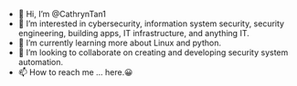 - 👋 Hi, I’m @CathrynTan1 
- 👀 I’m interested in cybersecurity, information system security, security engineering, building apps, IT infrastructure, and anything IT.
- 🌱 I’m currently learning more about Linux and python.
- 💞️ I’m looking to collaborate on creating and developing security system automation.
- 📫 How to reach me ... here.😀

<!---
CathrynTan1/CathrynTan1 is a ✨ special ✨ repository because its `README.md` (this file) appears on your GitHub profile.
You can click the Preview link to take a look at your changes.
--->
